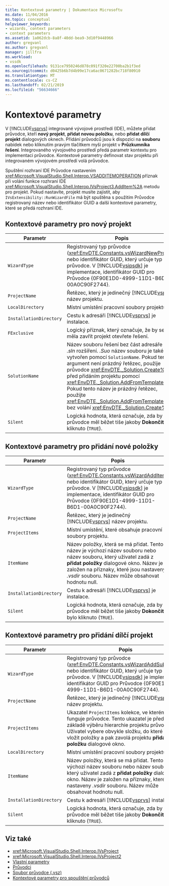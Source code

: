 ```yaml
---
title: Kontextové parametry | Dokumentace Microsoftu
ms.date: 11/04/2016
ms.topic: conceptual
helpviewer_keywords:
- wizards, context parameters
- context parameters
ms.assetid: 1a062dcb-8a8f-40dd-bea9-3d10f9448966
author: gregvanl
ms.author: gregvanl
manager: jillfra
ms.workload:
- vssdk
ms.openlocfilehash: 9131ce7950246d878c091f320e22700ba2b1f3ed
ms.sourcegitcommit: d0425b6b7d4b99e17ca6ac0671282bc718f80910
ms.translationtype: MT
ms.contentlocale: cs-CZ
ms.lasthandoff: 02/21/2019
ms.locfileid: "56634666"
---
```

# <a name="context-parameters"></a>Kontextové parametry
V [!INCLUDE[vsprvs](../../code-quality/includes/vsprvs_md.md)] integrované vývojové prostředí (IDE), můžete přidat průvodce, kteří **nový projekt**, **přidat novou položku**, nebo **přidat dílčí projekt** dialogových oknech. Přidání průvodců jsou k dispozici na **souboru** nabídek nebo kliknutím pravým tlačítkem myši projekt v **Průzkumníka řešení**. Integrovaného vývojového prostředí předá parametr kontextu pro implementaci průvodce. Kontextové parametry definovat stav projektu při integrovaném vývojovém prostředí volá průvodce.

 Spuštění rozhraní IDE Průvodce nastavením <xref:Microsoft.VisualStudio.Shell.Interop.VSADDITEMOPERATION> příznak při volání funkce rozhraní IDE <xref:Microsoft.VisualStudio.Shell.Interop.IVsProject3.AddItem%2A> metodu pro projekt. Pokud nastavíte, projekt musíte zajistit, aby `IVsExtensibility::RunWizardFile` má být spuštěna s použitím Průvodce registrovaný název nebo identifikátor GUID a další kontextové parametry, které se předá rozhraní IDE.

## <a name="context-parameters-for-new-project"></a>Kontextové parametry pro nový projekt

| Parametr | Popis |
|-------------------------| - |
| `WizardType` | Registrovaný typ průvodce (<xref:EnvDTE.Constants.vsWizardNewProject>) nebo identifikátor GUID, který určuje typ průvodce. V [!INCLUDE[vsipsdk](../../extensibility/includes/vsipsdk_md.md)] je implementace, identifikátor GUID pro Průvodce {0F90E1D0-4999-11D1-B6D1-00A0C90F2744}. |
| `ProjectName` | Řetězec, který je jedinečný [!INCLUDE[vsprvs](../../code-quality/includes/vsprvs_md.md)] název projektu. |
| `LocalDirectory` | Místní umístění pracovní soubory projektu. |
| `InstallationDirectory` | Cestu k adresáři [!INCLUDE[vsprvs](../../code-quality/includes/vsprvs_md.md)] je instalace. |
| `FExclusive` | Logický příznak, který označuje, že by se měla zavřít projekt otevřete řešení. |
| `SolutionName` | Název souboru řešení bez část adresáře nebo *.sln* rozšíření. *.Suo* název souboru je také vytvořen pomocí `SolutionName`. Pokud tento argument není prázdný řetězec, použije průvodce <xref:EnvDTE._Solution.Create%2A> před přidáním projektu pomocí <xref:EnvDTE._Solution.AddFromTemplate%2A>. Pokud tento název je prázdný řetězec, použijte <xref:EnvDTE._Solution.AddFromTemplate%2A> bez volání <xref:EnvDTE._Solution.Create%2A>. |
| `Silent` | Logická hodnota, která označuje, zda by průvodce měl běžet tiše jakoby **Dokončit** bylo kliknuto (`TRUE`). |

## <a name="context-parameters-for-add-new-item"></a>Kontextové parametry pro přidání nové položky

| Parametr | Popis |
|-------------------------| - |
| `WizardType` | Registrovaný typ průvodce (<xref:EnvDTE.Constants.vsWizardAddItem>) nebo identifikátor GUID, který určuje typ průvodce. V [!INCLUDE[vsipsdk](../../extensibility/includes/vsipsdk_md.md)] je implementace, identifikátor GUID pro Průvodce {0F90E1D1-4999-11D1-B6D1-00A0C90F2744}. |
| `ProjectName` | Řetězec, který je jedinečný [!INCLUDE[vsprvs](../../code-quality/includes/vsprvs_md.md)] název projektu. |
| `ProjectItems` | Místní umístění, které obsahuje pracovní soubory projektu. |
| `ItemName` | Název položky, která se má přidat. Tento název je výchozí název souboru nebo název souboru, který uživatel zadá z **přidat položky** dialogové okno. Název je založen na příznaky, které jsou nastaveny *.vsdir* souboru. Název může obsahovat hodnotu null. |
| `InstallationDirectory` | Cestu k adresáři [!INCLUDE[vsprvs](../../code-quality/includes/vsprvs_md.md)] je instalace. |
| `Silent` | Logická hodnota, která označuje, zda by průvodce měl běžet tiše jakoby **Dokončit** bylo kliknuto (`TRUE`). |

## <a name="context-parameters-for-add-sub-project"></a>Kontextové parametry pro přidání dílčí projekt

| Parametr | Popis |
|-------------------------| - |
| `WizardType` | Registrovaný typ průvodce (<xref:EnvDTE.Constants.vsWizardAddSubProject>) nebo identifikátor GUID, který určuje typ průvodce. V [!INCLUDE[vsipsdk](../../extensibility/includes/vsipsdk_md.md)] je implementace, identifikátor GUID pro Průvodce {0F90E1D2-4999-11D1-B6D1-00A0C90F2744}. |
| `ProjectName` | Řetězec, který je jedinečný [!INCLUDE[vsprvs](../../code-quality/includes/vsprvs_md.md)] název projektu. |
| `ProjectItems` | Ukazatel `ProjectItems` kolekce, ve kterém funguje průvodce. Tento ukazatel je předán na základě výběru hierarchie projektu průvodce. Uživatel vybere obvykle složku, do které chcete vložit položky a pak zavolá projektu **přidat položku** dialogové okno. |
| `LocalDirectory` | Místní umístění pracovní soubory projektu. |
| `ItemName` | Název položky, která se má přidat. Tento název je výchozí název souboru nebo název souboru, který uživatel zadá z **přidat položky** dialogové okno. Název je založen na příznaky, které jsou nastaveny *.vsdir* souboru. Název může obsahovat hodnotu null. |
| `InstallationDirectory` | Cestu k adresáři [!INCLUDE[vsprvs](../../code-quality/includes/vsprvs_md.md)] instalace. |
| `Silent` | Logická hodnota, která označuje, zda by průvodce měl běžet tiše jakoby **Dokončit** bylo kliknuto (`TRUE`). |

## <a name="see-also"></a>Viz také
- <xref:Microsoft.VisualStudio.Shell.Interop.IVsProject>
- <xref:Microsoft.VisualStudio.Shell.Interop.IVsProject2>
- [Vlastní parametry](../../extensibility/internals/custom-parameters.md)
- [Průvodci](../../extensibility/internals/wizards.md)
- [Soubor průvodce (.vsz)](../../extensibility/internals/wizard-dot-vsz-file.md)
- [Kontextové parametry pro spouštění průvodců](https://msdn.microsoft.com/Library/051a10f4-9e45-4604-b344-123044f33a24)